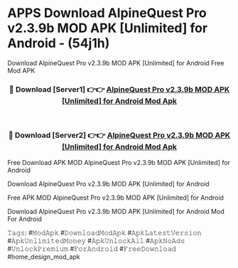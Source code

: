 # APPS Download AlpineQuest Pro v2.3.9b MOD APK [Unlimited] for Android - (54j1h)
Download AlpineQuest Pro v2.3.9b MOD APK [Unlimited] for Android Free Mod APK

<div align="center">
<h3>🔴 Download [Server1] 👉👉 <a href="https://apk-comot.site?title=AlpineQuest_Pro_v2.3.9b_MOD_APK_[Unlimited]_for_Android">AlpineQuest Pro v2.3.9b MOD APK [Unlimited] for Android Mod Apk</a></h3><br>

<h3>🔴 Download [Server2] 👉👉 <a href="https://apk-comot.site?title=AlpineQuest_Pro_v2.3.9b_MOD_APK_[Unlimited]_for_Android">AlpineQuest Pro v2.3.9b MOD APK [Unlimited] for Android Mod Apk</a></h3>
</div>


Free Download APK MOD AlpineQuest Pro v2.3.9b MOD APK [Unlimited] for Android

Download AlpineQuest Pro v2.3.9b MOD APK [Unlimited] for Android 

Free APK MOD AlpineQuest Pro v2.3.9b MOD APK [Unlimited] for Android 

Download AlpineQuest Pro v2.3.9b MOD APK [Unlimited] for Android Mod For Android

𝚃𝚊𝚐𝚜: #𝙼𝚘𝚍𝙰𝚙𝚔 #𝙳𝚘𝚠𝚗𝚕𝚘𝚊𝚍𝙼𝚘𝚍𝙰𝚙𝚔 #𝙰𝚙𝚔𝙻𝚊𝚝𝚎𝚜𝚝𝚅𝚎𝚛𝚜𝚒𝚘𝚗 #𝙰𝚙𝚔𝚄𝚗𝚕𝚒𝚖𝚒𝚝𝚎𝚍𝙼𝚘𝚗𝚎𝚢 #𝙰𝚙𝚔𝚄𝚗𝚕𝚘𝚌𝚔𝙰𝚕𝚕 #𝙰𝚙𝚔𝙽𝚘𝙰𝚍𝚜 #𝚄𝚗𝚕𝚘𝚌𝚔𝙿𝚛𝚎𝚖𝚒𝚞𝚖 #𝙵𝚘𝚛𝙰𝚗𝚍𝚛𝚘𝚒𝚍 #𝙵𝚛𝚎𝚎𝙳𝚘𝚠𝚗𝚕𝚘𝚊𝚍 #home_design_mod_apk